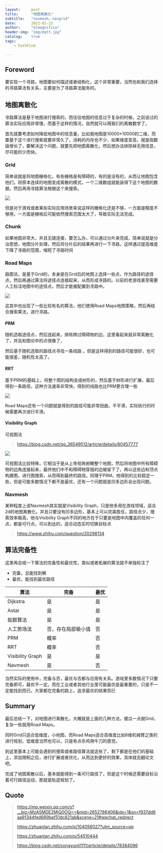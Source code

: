 ```yaml
---
layout:     post
title:      "地图离散化"
subtitle:   "navmesh，navgrid"
date:       2021-01-22
author:     "elmagnifico"
header-img: "img/mqtt.jpg"
catalog:    true
tags:
    - PathFind

---
```


## Foreword

要实现一个寻路，地图要如何描述或者结构化，这个非常重要，当然也和我们选择的寻路算法有关系，主要是为了寻路算法服务的。



## 地图离散化

寻路算法是基于地图进行搜索的，而往往地图的信息过于复杂的时候，之前说过的算法实际应用非常慢，而基于这样的情况，自然就可以用我们的离散数学了。

首先就要考虑如何降低地图中的信息量，比如我地图是10000*10000的二维，而要基于这个进行搜索就要非常久了，消耗的内存也不少，如果维度变高，就是指数级增长了，要解决这个问题，就要先把地图离散化，然后想办法排除掉无用信息，尽可能的少而快。



### Grid

简单说就是将地图栅格化，有些栅格是有障碍的，有的是没有的，从而让地图包含他们，将原本连续的地图变成离散的模式，一个二维数组就能装得下这个地图的数据，然后再用寻路算法根据这个来搜索。

![](http://img.elmagnifico.tech:9514/static/upload/elmagnifico/Qu4zwPvBlNGirey.png)

但是对于游戏或者某些实际应用场景来说这样的栅格化还是不够，一方面是精度不够用，一方面是栅格后可能依然搜索范围太大了，导致实际无法完成。



### Chunk

如果地图非常大，并且无缝连接，要怎么办，可以通过分片来完成，简单说就是分治思想，地图分片处理，然后将分片后的结果再进行一下寻路，这样通过提高维度下降了寻路的范围，缩短了寻路时间



### Road Maps

路图法，是基于Grid的，本身是在Grid后的地图上选择一些点，作为路径的途径点，然后再通过算法将途径点连接起来，从而形成寻路的。以前的老游戏甚至需要人工标注地图中的途径点，然后才能被配置到寻路中。

![](http://img.elmagnifico.tech:9514/static/upload/elmagnifico/8gv6F5spY91XxaU.gif)



这其中也出现了一些比较有名的算法，他们使用Road Maps地图策略，然后再结合搜索算法，进行寻路。



#### PRM

随机选取途径点，然后连起来，排除跨过障碍物的边，这里看起来就非常离散化了，并且和图论中的点很像了，

然后基于随机选取的路径点寻找一条线路 。但是这样得到的路径可能很好，也可能很差，随机性太高了。



#### RRT

基于PRM的基础上，将整个图的结构变成树形的，然后基于树形进行扩展，最后得到一条路径，这种方法速率非常快，得到的线路也比PRM更合理一些

![](http://img.elmagnifico.tech:9514/static/upload/elmagnifico/HMosyEAgpaf3NJI.gif)

Road Maps还有一个问题就是得到的路径可能非常扭曲，不平滑，实际执行的时候需要再次进行平滑。



#### Visibility Graph

可视图法

> https://blog.csdn.net/qq_36549512/article/details/80457777

![](http://img.elmagnifico.tech:9514/static/upload/elmagnifico/DGBwe5ai4QRSPc8.png)

可视图法比较特殊，它相当于是从上帝视角俯瞰整个地图，然后将地图中所有障碍物的边角连接起来，最终他们中不和障碍物穿插的边被留下了。再以这些边和顶点构建图，进行图搜索，从而得到最终的路径。同理于PRM，他得到的比较稳定一些，但是可能多数情况下都不是最优，还有一个问题就是凹多边形会出现问题。



### Navmesh

某种程度上说Navmesh其实就是Visibility Graph，只是他多用在游戏领域，适合2d的地图离散化，并且只要没有凹多边形，基本上可以完美胜任，路径点少，搜索效率极高，他与Visibility Graph不同的地方在于只要是地图中内覆盖的任何一点，都是可行点，可以到达的，适合动态实时切换目标点

> https://www.zhihu.com/question/20298134



## 算法完备性

这里再总结一下算法的完备性和最优性，类似或者拓展的算法就不单独标注了

- 完备，总能找到解
- 最优，能找到最优路径



| 算法             | 完备               | 最优 |
| ---------------- | ------------------ | ---- |
| Dijkstra         | 是                 | 是   |
| Astar            | 是                 | 是   |
| 蚁群算法         | 是                 | 是   |
| 人工势场法       | 否，存在局部极小值 | 否   |
| PRM              | 概率               | 否   |
| RRT              | 概率               | 否   |
| Visibility Graph | 是                 | 是   |
| Navmesh          | 是                 | 否   |

当然实际的使用中，完备与否，最优与否都与应用有关系。游戏里多数情况下只要完备即可，最优不一定。而在工业或者其他行业里可能最优是最重要的，只是不一定能找到而已。大家都在完备的路上，追求最优的结果而已



## Summary

最后总结一下，对地图进行离散化，大概就是上面的几种方法，傻瓜一点就Grid，复杂一些就用Road Maps。

同时Grid只适合低维度，小地图，而Road Maps适合高维度比如6维机械臂之类的进行规划，低维度当然也可以，只是有点杀鸡用牛刀的感觉。

到这里基本上可能会遇到的搜索或者路径算法就这些了，剩下都是在他们的基础上，添加限制之后，进行扩展或者优化，从而达到更好的效果，具体就去翻论文吧。

完成了地图离散以后，基本就能得到一条可行路径了，但是这个时候还需要目标沿着可行路径运动，那就是轨迹规划了。

## Quote

> https://mp.weixin.qq.com/s?__biz=MzA5MDE2MjQ0OQ==&mid=2652786406&idx=1&sn=f937dd6aa91344fed689baf51dc821ab&scene=21#wechat_redirect
>
> https://zhuanlan.zhihu.com/p/104056027?utm_source=qq
>
> https://zhuanlan.zhihu.com/p/54510444
>
> https://blog.csdn.net/songyunli1111/article/details/78384096

